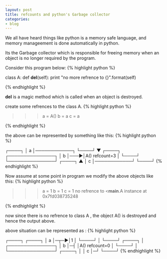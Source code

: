 ```yaml
---
layout: post
title: refcounts and python's Garbage collector
categories:
- blog
---
```

We all have heard things like python is a memory safe language, and memory manageement is done automatically in python.

Its the Garbage collector which is responsible for freeing memory when an object is no longer required by the program.

Consider this program below:
{% highlight python %}

class A:
    def __del__(self):
        print "no more refrence to {}".format(self)

{% endhighlight %}

__del__ is a magic method which is called when an object is destroyed.

create some refrences to the class A.
{% highlight python %}

>>>a = A()
>>>b = a
>>>c = a

{% endhighlight %}


the above can be represented by something like this:
{% highlight python %}

┌────┐
│ a  │────────────┐
└────┘            ▼
┌────┐    ┌───────────────┐
│ b  │───▶│A() refcount=3 │
└────┘    └───────────────┘
┌────┐            ▲
│ c  │────────────┘
└────┘
{% endhighlight %}



Now assume at some point in program we modify the above objects like this:
{% highlight python %}

>>>a = 1
>>>b = 1
>>>c = 1
no refrence to <__main__.A instance at 0x7fd038735248

{% endhighlight %}


now since there is no refrence to class A , the object A() is destroyed and hence the output above.

above situation can be represented as :
{% highlight python %}

┌────┐    ┌────┐
│ a  │─┬─▶│1   │
└────┘ │  └────┘
┌────┐ │  ┌───────────────┐
│ b  │─┤  │A() refcount=0 │
└────┘ │  └───────────────┘
┌────┐ │
│ c  │─┘
└────┘
{% endhighlight %}
